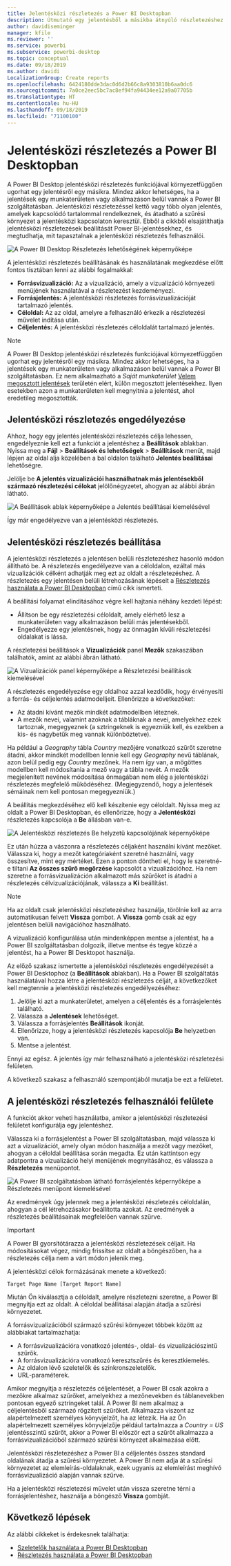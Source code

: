 ```yaml
---
title: Jelentésközi részletezés a Power BI Desktopban
description: Útmutató egy jelentésből a másikba átnyúló részletezéshez a Power BI Desktopban
author: davidiseminger
manager: kfile
ms.reviewer: ''
ms.service: powerbi
ms.subservice: powerbi-desktop
ms.topic: conceptual
ms.date: 09/18/2019
ms.author: davidi
LocalizationGroup: Create reports
ms.openlocfilehash: 6424180dde3dac0d6d2b66c8a9303810b6aa0dc6
ms.sourcegitcommit: 7a0ce2eec5bc7ac8ef94fa94434ee12a9a07705b
ms.translationtype: HT
ms.contentlocale: hu-HU
ms.lasthandoff: 09/18/2019
ms.locfileid: "71100100"
---
```

# <a name="use-cross-report-drillthrough-in-power-bi-desktop"></a>Jelentésközi részletezés a Power BI Desktopban

A Power BI Desktop jelentésközi részletezés funkciójával környezetfüggően ugorhat egy jelentésről egy másikra. Mindez akkor lehetséges, ha a jelentések egy munkaterületen vagy alkalmazáson belül vannak a Power BI szolgáltatásban. Jelentésközi részletezéssel kettő vagy több olyan jelentés, amelyek kapcsolódó tartalommal rendelkeznek, és átadható a szűrési környezet a jelentésközi kapcsolaton keresztül. Ebből a cikkből elsajátíthatja jelentésközi részletezések beállítását Power BI-jelentésekhez, és megtudhatja, mit tapasztalnak a jelentésközi részletezés felhasználói.

![A Power BI Desktop Részletezés lehetőségének képernyőképe](media/desktop-cross-report-drill-through/cross-report-drill-through-01.png)

A jelentésközi részletezés beállításának és használatának megkezdése előtt fontos tisztában lenni az alábbi fogalmakkal:

* **Forrásvizualizáció:** Az a vizualizáció, amely a vizualizáció környezeti menüjének használatával a részletezést kezdeményezi.
* **Forrásjelentés:** A jelentésközi részletezés forrásvizualizációját tartalmazó jelentés.
* **Céloldal:** Az az oldal, amelyre a felhasználó érkezik a részletezési művelet indítása után.
* **Céljelentés:** A jelentésközi részletezés céloldalát tartalmazó jelentés.


> [!NOTE]
> A Power BI Desktop jelentésközi részletezés funkciójával környezetfüggően ugorhat egy jelentésről egy másikra. Mindez akkor lehetséges, ha a jelentések egy munkaterületen vagy alkalmazáson belül vannak a Power BI szolgáltatásban. Ez nem alkalmazható a *Saját munkaterület* [Velem megosztott jelentések](service-share-dashboards.md#share-a-dashboard-or-report) területén elért, külön megosztott jelentésekhez. Ilyen esetekben azon a munkaterületen kell megnyitnia a jelentést, ahol eredetileg megosztották.


## <a name="enable-cross-report-drillthrough"></a>Jelentésközi részletezés engedélyezése

Ahhoz, hogy egy jelentés jelentésközi részletezés célja lehessen, engedélyeznie kell ezt a funkciót a jelentéshez a **Beállítások** ablakban. Nyissa meg a **Fájl** > **Beállítások és lehetőségek** > **Beállítások** menüt, majd lépjen az oldal alja közelében a bal oldalon található **Jelentés beállításai** lehetőségre.

Jelölje be **A jelentés vizualizációi használhatnak más jelentésekből származó részletezési célokat** jelölőnégyzetet, ahogyan az alábbi ábrán látható.

![A Beállítások ablak képernyőképe a Jelentés beállításai kiemelésével](media/desktop-cross-report-drill-through/cross-report-drill-through-02.png)

Így már engedélyezve van a jelentésközi részletezés.

## <a name="set-up-cross-report-drillthrough"></a>Jelentésközi részletezés beállítása

A jelentésközi részletezés a jelentésen belüli részletezéshez hasonló módon állítható be. A részletezés engedélyezve van a céloldalon, ezáltal más vizualizációk célként adhatják meg ezt az oldalt a részletezéshez. A részletezés egy jelentésen belüli létrehozásának lépéseit a [Részletezés használata a Power BI Desktopban](desktop-drillthrough.md) című cikk ismerteti.

A beállítási folyamat elindításához végre kell hajtania néhány kezdeti lépést:

* Állítson be egy részletezési céloldalt, amely elérhető lesz a munkaterületen vagy alkalmazáson belüli más jelentésekből.
* Engedélyezze egy jelentésnek, hogy az önmagán kívüli részletezési oldalakat is lássa.

A részletezési beállítások a **Vizualizációk** panel **Mezők** szakaszában találhatók, amint az alábbi ábrán látható.

![A Vizualizációk panel képernyőképe a Részletezési beállítások kiemelésével](media/desktop-cross-report-drill-through/cross-report-drill-through-03.png)

A részletezés engedélyezése egy oldalhoz azzal kezdődik, hogy érvényesíti a forrás- és céljelentés adatmodelljeit. Ellenőrizze a következőket: 

* Az átadni kívánt mezők mindkét adatmodellben léteznek.
* A mezők nevei, valamint azoknak a tábláknak a nevei, amelyekhez ezek tartoznak, megegyeznek (a sztringeknek is egyezniük kell, és ezekben a kis- és nagybetűk meg vannak különböztetve).

Ha például a *Geography* tábla *Country* mezőjére vonatkozó szűrőt szeretne átadni, akkor mindkét modellben lennie kell egy *Geography* nevű táblának, azon belül pedig egy *Country* mezőnek. Ha nem így van, a mögöttes modellben kell módosítania a mező vagy a tábla nevét. A mezők megjelenített nevének módosítása önmagában nem elég a jelentésközi részletezés megfelelő működéséhez. (Megjegyzendő, hogy a jelentések sémáinak nem kell pontosan megegyezniük.)

A beállítás megkezdéséhez elő kell készítenie egy céloldalt. Nyissa meg az oldalt a Power BI Desktopban, és ellenőrizze, hogy a **Jelentésközi** részletezés kapcsolója a **Be** állásban van-e. 

![A Jelentésközi részletezés Be helyzetű kapcsolójának képernyőképe](media/desktop-cross-report-drill-through/cross-report-drill-through-03.png)

Ez után húzza a vászonra a részletezés céljaként használni kívánt mezőket. Válassza ki, hogy a mezőt kategóriaként szeretné használni, vagy összesítve, mint egy mértéket. Ezen a ponton döntheti el, hogy le szeretné-e tiltani **Az összes szűrő megőrzése** kapcsolót a vizualizációhoz. Ha nem szeretne a forrásvizualizáción alkalmazott más szűrőket is átadni a részletezés célvizualizációjának, válassza a **Ki** beállítást.

> [!NOTE]
> Ha az oldalt csak jelentésközi részletezéshez használja, törölnie kell az arra automatikusan felvett **Vissza** gombot. A **Vissza** gomb csak az egy jelentésen belüli navigációhoz használható. 

A vizualizáció konfigurálása után mindenképpen mentse a jelentést, ha a Power BI szolgáltatásban dolgozik, illetve mentse és tegye közzé a jelentést, ha a Power BI Desktopot használja.

Az előző szakasz ismertette a jelentésközi részletezés engedélyezését a Power BI Desktophoz (a **Beállítások** ablakban). Ha a Power BI szolgáltatás használatával hozza létre a jelentésközi részletezés célját, a következőket kell megtennie a jelentésközi részletezés engedélyezéséhez: 

1. Jelölje ki azt a munkaterületet, amelyen a céljelentés és a forrásjelentés található.
2. Válassza a **Jelentések** lehetőséget.
3. Válassza a forrásjelentés **Beállítások** ikonját.
4. Ellenőrizze, hogy a jelentésközi részletezés kapcsolója **Be** helyzetben van.
5. Mentse a jelentést.

Ennyi az egész. A jelentés így már felhasználható a jelentésközi részletezési felületen. 

A következő szakasz a felhasználó szempontjából mutatja be ezt a felületet.

## <a name="cross-report-drillthrough-experience"></a>A jelentésközi részletezés felhasználói felülete

A funkciót akkor veheti használatba, amikor a jelentésközi részletezési felületet konfigurálja egy jelentéshez.

Válassza ki a forrásjelentést a Power BI szolgáltatásban, majd válassza ki azt a vizualizációt, amely olyan módon használja a mezőt vagy mezőket, ahogyan a céloldal beállítása során megadta. Ez után kattintson egy adatpontra a vizualizáció helyi menüjének megnyitásához, és válassza a **Részletezés** menüpontot.

![A Power BI szolgáltatásban látható forrásjelentés képernyőképe a Részletezés menüpont kiemelésével](media/desktop-cross-report-drill-through/cross-report-drill-through-01.png)

Az eredmények úgy jelennek meg a jelentésközi részletezés céloldalán, ahogyan a cél létrehozásakor beállította azokat. Az eredmények a részletezés beállításainak megfelelően vannak szűrve.

> [!IMPORTANT]
> A Power BI gyorsítótárazza a jelentésközi részletezések céljait. Ha módosításokat végez, mindig frissítse az oldalt a böngészőben, ha a részletezés célja nem a várt módon jelenik meg. 

A jelentésközi célok formázásának menete a következő: 

`Target Page Name [Target Report Name]`

Miután Ön kiválasztja a céloldalt, amelyre részletezni szeretne, a Power BI megnyitja ezt az oldalt. A céloldal beállításai alapján átadja a szűrési környezetet. 

A forrásvizualizációból származó szűrési környezet többek között az alábbiakat tartalmazhatja: 

* A forrásvizualizációra vonatkozó jelentés-, oldal- és vizualizációszintű szűrők. 
* A forrásvizualizációra vonatkozó keresztszűrés és keresztkiemelés. 
* Az oldalon lévő szeletelők és szinkronszeletelők.
* URL-paraméterek.

Amikor megnyitja a részletezés céljelentését, a Power BI csak azokra a mezőkre alkalmaz szűrőket, amelyekhez a mezőnevekben és táblanevekben pontosan egyező sztringeket talál. A Power BI nem alkalmaz a céljelentésből származó rögzített szűrőket. Alkalmazza viszont az alapértelmezett személyes könyvjelzőt, ha az létezik. Ha az Ön alapértelmezett személyes könyvjelzője például tartalmazza a *Country = US* jelentésszintű szűrőt, akkor a Power BI először ezt a szűrőt alkalmazza a forrásvizualizációból származó szűrési környezet alkalmazása előtt. 

Jelentésközi részletezéshez a Power BI a céljelentés összes standard oldalának átadja a szűrési környezetet. A Power BI nem adja át a szűrési környezetet az elemleírás-oldalaknak, ezek ugyanis az elemleírást meghívó forrásvizualizáció alapján vannak szűrve.

Ha a jelentésközi részletezési művelet után vissza szeretne térni a forrásjelentéshez, használja a böngésző **Vissza** gombját. 

## <a name="next-steps"></a>Következő lépések

Az alábbi cikkeket is érdekesnek találhatja:

* [Szeletelők használata a Power BI Desktopban](visuals/power-bi-visualization-slicers.md)
* [Részletezés használata a Power BI Desktopban](desktop-drillthrough.md)

